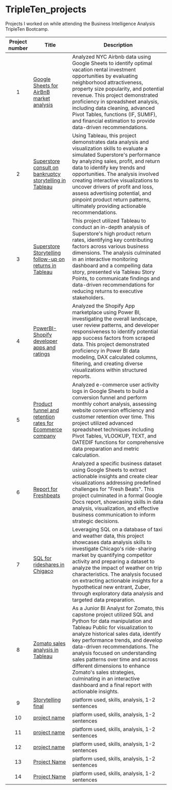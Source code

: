 # TripleTen_projects
Projects I worked on while attending the Business Intelligence Analysis TripleTen Bootcamp.


| Project number | Title | Description |
| :----------: | ----------- | ----------- |
| 1 | [Google Sheets for AirBnB market analysis](https://github.com/Jord2285/TripleTen_projects/tree/main/Google%20Sheets%20for%20Airbnb%20market%20analysis) | Analyzed NYC Airbnb data using Google Sheets to identify optimal vacation rental investment opportunities by evaluating neighborhood attractiveness, property size popularity, and potential revenue. This project demonstrated proficiency in spreadsheet analysis, including data cleaning, advanced Pivot Tables, functions (IF, SUMIF), and financial estimation to provide data-driven recommendations. |
| 2 | [Superstore consult on bankruptcy storytelling in Tableau](https://github.com/Jord2285/TripleTen_projects/tree/main/Superstore%20consult%20on%20bankruptcy%20in%20Tableau) | Using Tableau, this project demonstrates data analysis and visualization skills to evaluate a simulated Superstore's performance by analyzing sales, profit, and return data to identify key trends and opportunities. The analysis involved creating interactive visualizations to uncover drivers of profit and loss, assess advertising potential, and pinpoint product return patterns, ultimately providing actionable recommendations. |
| 3 | [Superstore Storytelling follow-up on returns in Tableau](https://github.com/Jord2285/TripleTen_projects/tree/main/Superstore%20follow-up%20on%20high%20return%20rates%20analysis%20in%20Tableau) | This project utilized Tableau to conduct an in-depth analysis of Superstore's high product return rates, identifying key contributing factors across various business dimensions. The analysis culminated in an interactive monitoring dashboard and a compelling data story, presented via Tableau Story Points, to communicate findings and data-driven recommendations for reducing returns to executive stakeholders. |
| 4 | [PowerBI-Shopify developer apps and ratings](https://github.com/Jord2285/TripleTen_projects/tree/main/PowerBI%20Shopify%20developer%20apps%20and%20ratings%20analysis) | Analyzed the Shopify App marketplace using Power BI, investigating the overall landscape, user review patterns, and developer responsiveness to identify potential app success factors from scraped data. This project demonstrated proficiency in Power BI data modeling, DAX calculated columns, filtering, and creating diverse visualizations within structured reports.|
| 5 | [Product funnel and retention rates for Ecommerce company](https://github.com/Jord2285/TripleTen_projects/tree/main/Product%20funnel%20and%20retention%20rates%20for%20an%20E-commerce%20company) | Analyzed e-commerce user activity logs in Google Sheets to build a conversion funnel and perform monthly cohort analysis, assessing website conversion efficiency and customer retention over time. This project utilized advanced spreadsheet techniques including Pivot Tables, VLOOKUP, TEXT, and DATEDIF functions for comprehensive data preparation and metric calculation. |
| 6 | [Report for Freshbeats](https://github.com/Jord2285/TripleTen_projects/tree/main/Report%20for%20Fresh%20Beats) | Analyzed a specific business dataset using Google Sheets to extract actionable insights and create clear visualizations addressing predefined challenges for "Fresh Beats". This project culminated in a formal Google Docs report, showcasing skills in data analysis, visualization, and effective business communication to inform strategic decisions. |
| 7 | [SQL for rideshares in Chigaco](https://github.com/Jord2285/TripleTen_projects/tree/main/SQL%20for%20a%20new%20rideshare%20company%20in%20Chigaco) | Leveraging SQL on a database of taxi and weather data, this project showcases data analysis skills to investigate Chicago's ride-sharing market by quantifying competitor activity and preparing a dataset to analyze the impact of weather on trip characteristics. The analysis focused on extracting actionable insights for a hypothetical new entrant, Zuber, through exploratory data analysis and targeted data preparation. |
|8 | [Zomato sales analysis in Tableau](https://github.com/Jord2285/TripleTen_projects/tree/main/Zomato%20sales%20analysis%20in%20Tableau) | As a Junior BI Analyst for Zomato, this capstone project utilized SQL and Python for data manipulation and Tableau Public for visualization to analyze historical sales data, identify key performance trends, and develop data-driven recommendations. The analysis focused on understanding sales patterns over time and across different dimensions to enhance Zomato's sales strategies, culminating in an interactive dashboard and a final report with actionable insights. |
|9| [Storytelling final](https://github.com/Jord2285/TripleTen_projects/edit/main/README.md) | platform used, skills, analysis, 1-2 sentences |
| 10 | [project name](https://github.com/Jord2285/TripleTen_projects/edit/main/README.md) | platform used, skills, analysis, 1-2 sentences |
| 11 | [project name](https://github.com/Jord2285/TripleTen_projects/edit/main/README.md) | platform used, skills, analysis, 1-2 sentences |
| 12 | [project name](https://github.com/Jord2285/TripleTen_projects/edit/main/README.md) | platform used, skills, analysis, 1-2 sentences |
| 13 | [Project Name](https://github.com/Jord2285/TripleTen_projects/edit/main/README.md) | platform used, skills, analysis, 1-2 sentences |
| 14 | [Project Name](https://github.com/Jord2285/TripleTen_projects/edit/main/README.md) | platform used, skills, analysis, 1-2 sentences |

